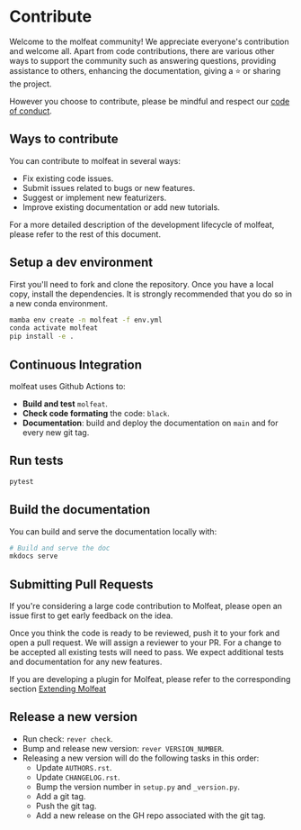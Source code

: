 # Contribute

Welcome to the molfeat community! We appreciate everyone's contribution and welcome all. Apart from code contributions, there are various other ways to support the community such as answering questions, providing assistance to others, enhancing the documentation, giving a ⭐️ or sharing the project.

However you choose to contribute, please be mindful and respect our [code of conduct](https://github.com/datamol-io/molfeat/blob/main/.github/CODE_OF_CONDUCT.md).


## Ways to contribute

You can contribute to molfeat in several ways:

- Fix existing code issues.
- Submit issues related to bugs or new features.
- Suggest or implement new featurizers.
- Improve existing documentation or add new tutorials. 

For a more detailed description of the development lifecycle of molfeat, please refer to the rest of this document.


## Setup a dev environment

First you'll need to fork and clone the repository. Once you have a local copy, install the dependencies. 
It is strongly recommended that you do so in a new conda environment.


```bash
mamba env create -n molfeat -f env.yml
conda activate molfeat
pip install -e .
```


## Continuous Integration

molfeat uses Github Actions to:

- **Build and test** `molfeat`.
- **Check code formating** the code: `black`.
- **Documentation**: build and deploy the documentation on `main` and for every new git tag.

## Run tests

```bash
pytest
```

## Build the documentation

You can build and serve the documentation locally with:

```bash
# Build and serve the doc
mkdocs serve
```

## Submitting Pull Requests

If you're considering a large code contribution to Molfeat, please open an issue first to get early feedback on the idea.

Once you think the code is ready to be reviewed, push it to your fork and open a pull request. We will assign a reviewer to your PR.
For a change to be accepted all existing tests will need to pass. We expect additional tests and documentation for any new features.

If you are developing a plugin for Molfeat, please refer to the corresponding section [Extending Molfeat](./create-plugin.md)

## Release a new version

- Run check: `rever check`.
- Bump and release new version: `rever VERSION_NUMBER`.
- Releasing a new version will do the following tasks in this order:
  - Update `AUTHORS.rst`.
  - Update `CHANGELOG.rst`.
  - Bump the version number in `setup.py` and `_version.py`.
  - Add a git tag.
  - Push the git tag.
  - Add a new release on the GH repo associated with the git tag.
